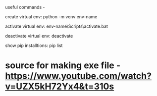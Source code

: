 useful commands -

create virtual env: python -m venv env-name

activate virtual env: env-name\Scripts\activate.bat

deactivate virtual env: deactivate

show pip installtions: pip list

# source for making exe file - https://www.youtube.com/watch?v=UZX5kH72Yx4&t=310s